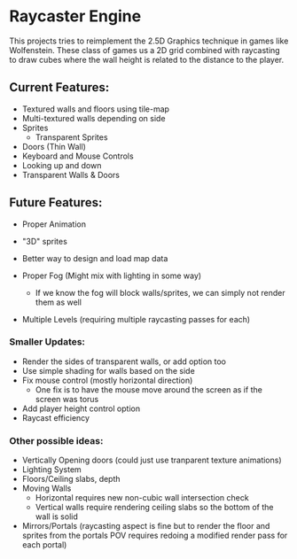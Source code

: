 # Raycaster Engine
This projects tries to reimplement the 2.5D Graphics technique in games like Wolfenstein. These class of games us a 2D grid combined with raycasting to draw cubes where the wall height is related to the distance to the player. 

## Current Features:
- Textured walls and floors using tile-map
- Multi-textured walls depending on side
- Sprites
    - Transparent Sprites
- Doors (Thin Wall)
- Keyboard and Mouse Controls
- Looking up and down
- Transparent Walls & Doors

## Future Features:
- Proper Animation
- "3D" sprites

- Better way to design and load map data
- Proper Fog (Might mix with lighting in some way)
    - If we know the fog will block walls/sprites, we can simply not render them as well
- Multiple Levels (requiring multiple raycasting passes for each)

### Smaller Updates:
- Render the sides of transparent walls, or add option too
- Use simple shading for walls based on the side
- Fix mouse control (mostly horizontal direction)
    - One fix is to have the mouse move around the screen as if the screen was torus
- Add player height control option
- Raycast efficiency

### Other possible ideas:
- Vertically Opening doors (could just use tranparent texture animations)
- Lighting System
- Floors/Ceiling slabs, depth
- Moving Walls
    - Horizontal requires new non-cubic wall intersection check
    - Vertical walls require rendering ceiling slabs so the bottom of the wall is solid
- Mirrors/Portals (raycasting aspect is fine but to render the floor and sprites from the portals POV requires redoing a modified render pass for each portal)
